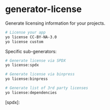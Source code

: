 # generator-license

Generate licensing information for your projects.

```sh
# License your app
yo license CC-BY-NA-3.0
yo license custom
```

Specific sub-generators:

```sh
# Generate license via SPDX
yo license:spdx

# Generate license via binpress
yo license:binpress

# Generate list of 3rd party licenses
yo license:dependencies
```

[binpress]: http://www.binpress.com/license/generator
[spdx]:
